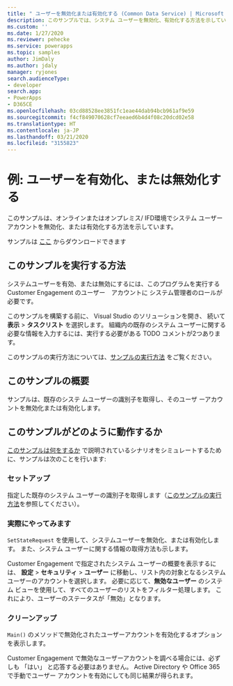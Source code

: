 ```yaml
---
title: " ユーザーを無効化または有効化する (Common Data Service) | Microsoft Docs"
description: このサンプルでは、システム ユーザーを無効化、有効化する方法を示しています。
ms.custom: ''
ms.date: 1/27/2020
ms.reviewer: pehecke
ms.service: powerapps
ms.topic: samples
author: JimDaly
ms.author: jdaly
manager: ryjones
search.audienceType:
- developer
search.app:
- PowerApps
- D365CE
ms.openlocfilehash: 03cd88528ee3851fc1eae44dab94bcb961af9e59
ms.sourcegitcommit: f4cf849070628cf7eeaed6b4d4f08c20dcd02e58
ms.translationtype: HT
ms.contentlocale: ja-JP
ms.lasthandoff: 03/21/2020
ms.locfileid: "3155823"
---
```

# <a name="sample-disable-or-enable-a-user"></a>例: ユーザーを有効化、または無効化する

このサンプルは、オンラインまたはオンプレミス/ IFD環境でシステム ユーザー アカウントを無効化、または有効化する方法を示しています。

サンプルは [ここ](https://github.com/microsoft/PowerApps-Samples/tree/master/cds/orgsvc/C%23/DisableOrEnableUser) からダウンロードできます

## <a name="how-to-run-this-sample"></a>このサンプルを実行する方法

システムユーザーを有効、または無効にするには、このプログラムを実行する Customer Engagement のユーザー　アカウントに システム管理者のロールが必要です。

このサンプルを構築する前に、 Visual Studio のソリューションを開き、 続いて **表示** > **タスクリスト** を選択します。 組織内の既存のシステム ユーザーに関する必要な情報を入力するには、実行する必要がある TODO コメントが2つあります。

このサンプルの実行方法については、[サンプルの実行方法](https://github.com/microsoft/PowerApps-Samples/blob/master/cds/README.md) をご覧ください。

## <a name="what-this-sample-does"></a>このサンプルの概要

サンプルは、既存のシステ ムユーザーの識別子を取得し、そのユーザ ーアカウントを無効化または有効化します。

## <a name="how-this-sample-works"></a>このサンプルがどのように動作するか

[このサンプルは何をするか](#what-this-sample-does) で説明されているシナリオをシミュレートするために、サンプルは次のことを行います:

### <a name="setup"></a>セットアップ

指定した既存のシステム ユーザーの識別子を取得します（[このサンプルの実行方法](#how-to-run-this-sample)を参照してください）。

### <a name="demonstrate"></a>実際にやってみます

`SetStateRequest` を使用して、システムユーザーを無効化、または有効化します。 また、システム ユーザーに関する情報の取得方法も示します。

Customer Engagement で指定されたシステム ユーザーの概要を表示するには、 **設定** > **セキュリティ** > **ユーザー** に移動し、リスト内の対象となるシステム ユーザーのアカウントを選択します。 必要に応じて、**無効なユーザー** のシステム ビューを使用して、すべてのユーザーのリストをフィルター処理します。 これにより、ユーザーのステータスが「無効」となります。

### <a name="clean-up"></a>クリーンアップ

`Main()` のメソッドで無効化されたユーザーアカウントを有効化するオプションを表示します。

Customer Engagement で無効なユーザーアカウントを調べる場合には、必ずしも 「はい」 と応答する必要はありません。 Active Directory や Office 365 で手動でユーザー アカウントを有効にしても同じ結果が得られます。